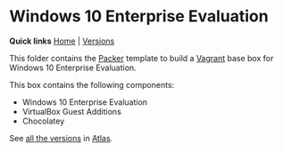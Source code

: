 # Windows 10 Enterprise Evaluation

**Quick links** [Home] | [Versions]  

This folder contains the [Packer] template to build a [Vagrant] base box for Windows 10 Enterprise Evaluation.

This box contains the following components:

* Windows 10 Enterprise Evaluation
* VirtualBox Guest Additions
* Chocolatey

See [all the versions][Versions] in [Atlas].

[Home]: ../README.md
[Versions]: https://atlas.hashicorp.com/gusztavvargadr/boxes/windows10ee

[Packer]: https://www.packer.io/
[Vagrant]: https://www.vagrantup.com/
[Atlas]: https://www.hashicorp.com/atlas.html
